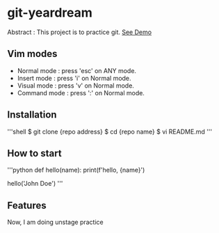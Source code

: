 # git-yeardream

Abstract : This project is to practice git.
[See Demo](https://www.google.com/)

## Vim modes

- Normal mode : press 'esc' on ANY mode.
- Insert mode : press 'i' on Normal mode.
- Visual mode : press 'v' on Normal mode.
- Command mode : press ':' on Normal mode.

## Installation

'''shell
$ git clone {repo address}
$ cd {repo name}
$ vi README.md
'''

## How to start

'''python
def hello(name):
    print(f'hello, {name}')

hello('John Doe')
'''

## Features

Now, I am doing unstage practice
